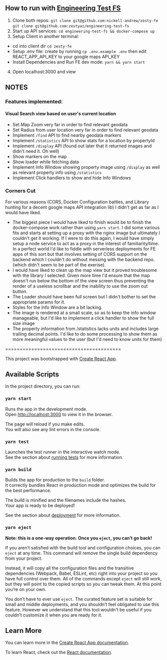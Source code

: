 ## How to run with [Engineering Test FS](https://github.com/zestyai/engineering-test-fs)
1) Clone both repos: `git clone git@github.com:nickell-andrew/zesty-fe`<br/>
`git clone git@github.com:zestyai/engineering-test-fs`
2) Start up API services: `cd engineering-test-fs && docker-compose up`
3) Setup Client in another terminal:
- cd into client dir `cd zesty-fe`
- Setup .env file: create by running `cp .env.example .env` then edit REACT_APP_API_KEY to your google maps API_KEY
- Install Dependencies and Run FE dev mode: `yarn && yarn start`
4) Open localhost:3000 and view

## NOTES
### Features implemented:
#### Visual Search view based on user's current location
- Set Map Zoom very far in order to find relevant geodata
- Set Radius from user location very far in order to find relevant geodata
- Implement `/find` API to find nearby geodata markers
- Implement `/statistics` API to show stats for a location by propertyId
- Implement `/display` API (found out later that it returned images and didn't need it. Oh well)
- Show markers on the map
- Show loader while fetching data
- Implement Info Window showing property image using `/display` as well as relevant property info using `/statistics`
- Implement Click handlers to show and hide Info Windows

### Corners Cut
For various reasons (CORS, Docker Configuration battles, and Library hunting for a decent google maps API integration lib) I didn't get as far as I would have liked.
- The biggest piece I would have liked to finish would be to finish the docker-compose work rather than using `yarn start`. I did some various fits and starts at setting up a proxy with the nginx image but ultimately I couldn't get it working. If I were to do this again, I would have simply setup a node service to act as a proxy in the interest of familiarity/time. In a perfect world I'd like to fiddle with serverless deployments for FE apps of this sort but that involves setting of CORS support on the backend which I couldn't do without messing with the backend repo. (which didn't seem to be part of the exerise).
- I would have liked to clean up the map view but it proved troublesome with the library I selected. Given more time I'd ensure that the map doesn't run below the bottom of the view screen thus preventing the render of a useless scrollbar and the inability to use the zoom out button.
- The Loader should have been full screen but I didn't bother to set the appropriate params for it.
- Styles for the Info Window are a bit lacking.
- The image is rendered at a small scale, so as to keep the info window manageable, but I'd like to implement a click handler to show the full size image
- The property information from /statistics lacks units and includes large trailing decimal points. I'd like to do some processing to show them as more meaningful values to the user (but I'd need to know units for them)

========================================

This project was bootstrapped with [Create React App](https://github.com/facebook/create-react-app).

## Available Scripts

In the project directory, you can run:

### `yarn start`

Runs the app in the development mode.<br />
Open [http://localhost:3000](http://localhost:3000) to view it in the browser.

The page will reload if you make edits.<br />
You will also see any lint errors in the console.

### `yarn test`

Launches the test runner in the interactive watch mode.<br />
See the section about [running tests](https://facebook.github.io/create-react-app/docs/running-tests) for more information.

### `yarn build`

Builds the app for production to the `build` folder.<br />
It correctly bundles React in production mode and optimizes the build for the best performance.

The build is minified and the filenames include the hashes.<br />
Your app is ready to be deployed!

See the section about [deployment](https://facebook.github.io/create-react-app/docs/deployment) for more information.

### `yarn eject`

**Note: this is a one-way operation. Once you `eject`, you can’t go back!**

If you aren’t satisfied with the build tool and configuration choices, you can `eject` at any time. This command will remove the single build dependency from your project.

Instead, it will copy all the configuration files and the transitive dependencies (Webpack, Babel, ESLint, etc) right into your project so you have full control over them. All of the commands except `eject` will still work, but they will point to the copied scripts so you can tweak them. At this point you’re on your own.

You don’t have to ever use `eject`. The curated feature set is suitable for small and middle deployments, and you shouldn’t feel obligated to use this feature. However we understand that this tool wouldn’t be useful if you couldn’t customize it when you are ready for it.

## Learn More

You can learn more in the [Create React App documentation](https://facebook.github.io/create-react-app/docs/getting-started).

To learn React, check out the [React documentation](https://reactjs.org/).
